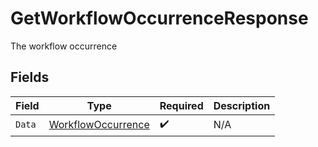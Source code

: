 # GetWorkflowOccurrenceResponse

The workflow occurrence


## Fields

| Field                                                           | Type                                                            | Required                                                        | Description                                                     |
| --------------------------------------------------------------- | --------------------------------------------------------------- | --------------------------------------------------------------- | --------------------------------------------------------------- |
| `Data`                                                          | [WorkflowOccurrence](../../models/shared/workflowoccurrence.md) | :heavy_check_mark:                                              | N/A                                                             |